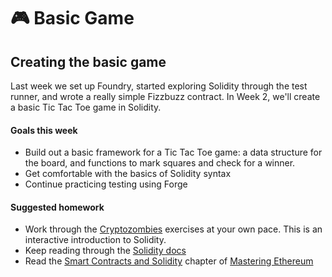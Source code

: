 # 🎮 Basic Game

## Creating the basic game
Last week we set up Foundry, started exploring Solidity through the test runner, and wrote a really simple Fizzbuzz contract. In Week 2, we'll create a basic Tic Tac Toe game in Solidity.

#### Goals this week
- Build out a basic framework for a Tic Tac Toe game: a data structure for the board, and functions to mark squares and check for a winner.
- Get comfortable with the basics of Solidity syntax
- Continue practicing testing using Forge 

#### Suggested homework
- Work through the [Cryptozombies](https://cryptozombies.io/) exercises at your own pace. This is an interactive introduction to Solidity.
- Keep reading through the [Solidity docs](https://docs.soliditylang.org/en/latest/)
- Read the [Smart Contracts and Solidity](https://github.com/ethereumbook/ethereumbook/blob/develop/07smart-contracts-solidity.asciidoc) chapter of [Mastering Ethereum](https://github.com/ethereumbook/ethereumbook)
